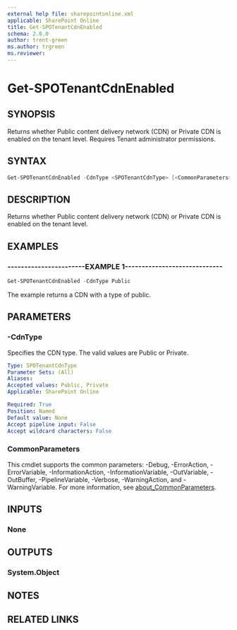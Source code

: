 ```yaml
---
external help file: sharepointonline.xml
applicable: SharePoint Online
title: Get-SPOTenantCdnEnabled
schema: 2.0.0
author: trent-green
ms.author: trgreen
ms.reviewer:
---
```


# Get-SPOTenantCdnEnabled

## SYNOPSIS

Returns whether Public content delivery network (CDN) or Private CDN is enabled on the tenant level. Requires Tenant administrator permissions.

## SYNTAX

```powershell
Get-SPOTenantCdnEnabled -CdnType <SPOTenantCdnType> [<CommonParameters>]
```

## DESCRIPTION

Returns whether Public content delivery network (CDN) or Private CDN is enabled on the tenant level.

## EXAMPLES

### -----------------------EXAMPLE 1-----------------------------

```powershell
Get-SPOTenantCdnEnabled -CdnType Public
```

The example returns a CDN with a type of public.

## PARAMETERS

### -CdnType

Specifies the CDN type. The valid values are Public or Private.

```yaml
Type: SPOTenantCdnType
Parameter Sets: (All)
Aliases:
Accepted values: Public, Private
Applicable: SharePoint Online

Required: True
Position: Named
Default value: None
Accept pipeline input: False
Accept wildcard characters: False
```

### CommonParameters

This cmdlet supports the common parameters: -Debug, -ErrorAction, -ErrorVariable, -InformationAction, -InformationVariable, -OutVariable, -OutBuffer, -PipelineVariable, -Verbose, -WarningAction, and -WarningVariable. For more information, see [about_CommonParameters](https://go.microsoft.com/fwlink/?LinkID=113216).

## INPUTS

### None

## OUTPUTS

### System.Object

## NOTES

## RELATED LINKS

